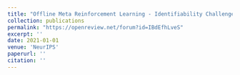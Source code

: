 ```yaml
---
title: "Offline Meta Reinforcement Learning - Identifiability Challenges and Effective Data Collection Strategies"
collection: publications
permalink: "https://openreview.net/forum?id=IBdEfhLveS"
excerpt: ''
date: 2021-01-01
venue: 'NeurIPS'
paperurl: ''
citation: ''
---
```


